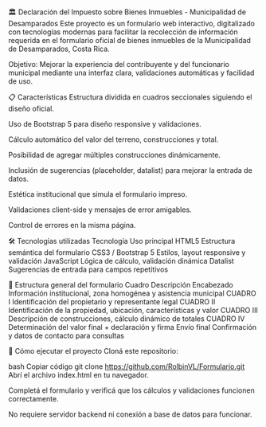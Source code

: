 🏛️ Declaración del Impuesto sobre Bienes Inmuebles - Municipalidad de Desamparados
Este proyecto es un formulario web interactivo, digitalizado con tecnologías modernas para facilitar la recolección de información requerida en el formulario oficial de bienes inmuebles de la Municipalidad de Desamparados, Costa Rica.

Objetivo: Mejorar la experiencia del contribuyente y del funcionario municipal mediante una interfaz clara, validaciones automáticas y facilidad de uso.

📋 Características
Estructura dividida en cuadros seccionales siguiendo el diseño oficial.

Uso de Bootstrap 5 para diseño responsive y validaciones.

Cálculo automático del valor del terreno, construcciones y total.

Posibilidad de agregar múltiples construcciones dinámicamente.

Inclusión de sugerencias (placeholder, datalist) para mejorar la entrada de datos.

Estética institucional que simula el formulario impreso.

Validaciones client-side y mensajes de error amigables.

Control de errores en la misma página.

🛠️ Tecnologías utilizadas
Tecnología	Uso principal
HTML5	Estructura semántica del formulario
CSS3 / Bootstrap 5	Estilos, layout responsive y validación
JavaScript	Lógica de cálculo, validación dinámica
Datalist	Sugerencias de entrada para campos repetitivos

🧱 Estructura general del formulario
Cuadro	Descripción
Encabezado	Información institucional, zona homogénea y asistencia municipal
CUADRO I	Identificación del propietario y representante legal
CUADRO II	Identificación de la propiedad, ubicación, características y valor
CUADRO III	Descripción de construcciones, cálculo dinámico de totales
CUADRO IV	Determinación del valor final + declaración y firma
Envío final	Confirmación y datos de contacto para consultas

🚀 Cómo ejecutar el proyecto
Cloná este repositorio:

bash
Copiar código
git clone https://github.com/RolbinVL/Formulario.git
Abrí el archivo index.html en tu navegador.

Completá el formulario y verificá que los cálculos y validaciones funcionen correctamente.

No requiere servidor backend ni conexión a base de datos para funcionar.
